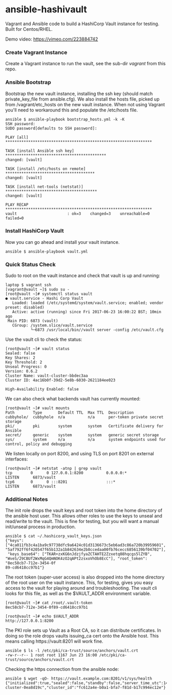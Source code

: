 # ansible-hashivault
Vagrant and Ansible code to build a HashiCorp Vault instance for testing.   Built for Centos/RHEL.

Demo video: https://vimeo.com/223884742

### Create Vagrant Instance
Create a Vagrant instance to run the vault, see the sub-dir _vagrant_ from this repo.

### Ansible Bootstrap
Bootstrap the new vault instance, installing the ssh key (should match private_key_file from ansible.cfg).   We also install the hosts file, picked up from /vagrant/etc_hosts on the new vault instance.   When not using Vagrant you'll need to workaround this and populate the /etc/hosts file.
```
ansible $ ansible-playbook bootstrap_hosts.yml -k -K
SSH password: 
SUDO password[defaults to SSH password]: 

PLAY [all] ****************************************************************

TASK [install Ansible ssh key] ********************************************
changed: [vault]

TASK [install /etc/hosts on remote] ***************************************
changed: [vault]

TASK [install net-tools (netstat)] ****************************************
changed: [vault]

PLAY RECAP ****************************************************************
vault                      : ok=3    changed=3    unreachable=0    failed=0
```

### Install HashiCorp Vault
Now you can go ahead and install your vault instance.
```
ansible $ ansible-playbook vault.yml
```

### Quick Status Check
Sudo to root on the vault instance and check that vault is up and running:
```
laptop $ vagrant ssh 
[vagrant@vault ~]$ sudo su -
[root@vault ~]# systemctl status vault
● vault.service - Hashi Corp Vault
   Loaded: loaded (/etc/systemd/system/vault.service; enabled; vendor preset: disabled)
   Active: active (running) since Fri 2017-06-23 16:00:22 BST; 10min ago
 Main PID: 6873 (vault)
   CGroup: /system.slice/vault.service
           └─6873 /usr/local/bin//vault server -config /etc/vault.cfg
```
Use the vault cli to check the status:
```
[root@vault ~]# vault status
Sealed: false
Key Shares: 2
Key Threshold: 2
Unseal Progress: 0
Version: 0.6.2
Cluster Name: vault-cluster-bbdec3aa
Cluster ID: 4ac16b0f-39d2-5e8b-6030-2621184ee023

High-Availability Enabled: false
```

We can also check what backends vault has currently mounted:
```
[root@vault ~]# vault mounts
Path        Type       Default TTL  Max TTL  Description
cubbyhole/  cubbyhole  n/a          n/a      per-token private secret storage
pki/        pki        system       system   Certificate delivery for Ansible
secret/     generic    system       system   generic secret storage
sys/        system     n/a          n/a      system endpoints used for control, policy and debugging
```

We listen locally on port 8200, and using TLS on port 8201 on external interfaces:
```
[root@vault ~]# netstat -atnp | grep vault
tcp        0      0 127.0.0.1:8200          0.0.0.0:*               LISTEN      6873/vault          
tcp6       0      0 :::8201                 :::*                    LISTEN      6873/vault
```

### Additional Notes
The init role drops the vault keys and root token into the home directory of the ansible host user.   This allows other roles to use the keys to unseal and read/write to the vault.   This is fine for testing, but you will want a manual init/unseal process in production.
```
ansible $ cat ~/.hashicorp_vault_keys.json 
{"keys": ["4ca011fb3c4a1ba9c97738dfc9a6424c01d3136673c5eb6ad3c86a720b39959601", "5af792ff6f420547f65b132a1b842634e2b8ccedaa00fb76cecc6856139bf04702"],
 "keys_base64": ["TKAR+zxKG6nJdzjfyaZCTAHTE2Zzxetq08hqcgs5lZYB", "WveS/29CBUf2WxMqG4QmNOK4zO2qAPt2zsxoVhOb8EcC"], "root_token": "8ec58cb7-712e-3454-0f
89-cd6418cc97b1"}
```

The root token (super-user access) is also dropped into the home directory of the root user on the vault instance.   This, for testing, gives you easy access to the vault for playing around and troubleshooting.   The vault cli looks for this file, as well as the $VAULT_ADDR environment variable.
```
[root@vault ~]# cat /root/.vault-token 
8ec58cb7-712e-3454-0f89-cd6418cc97b1

[root@vault ~]# echo $VAULT_ADDR
http://127.0.0.1:8200
```

The PKI role sets up Vault as a Root CA, so it can distribute certificates.  In doing so the role drops vaults issuing_ca cert onto the Ansible host.   This means calling https://vault:8201 will work fine.
```
ansible $ ls -l /etc/pki/ca-trust/source/anchors/vault.crt 
-rw-r--r-- 1 root root 1167 Jun 23 16:00 /etc/pki/ca-trust/source/anchors/vault.crt
```
Checking the https connection from the ansible node:
```
ansible $ wget -qO- https://vault.example.com:8201/v1/sys/health
{"initialized":true,"sealed":false,"standby":false,"server_time_utc":1498389760,"version":"0.6.2","cluster_name":"vault-cluster-0ea8d19c","cluster_id":"fc612a4e-b0a1-bfa7-f81d-b17c994ec12e"}
```
